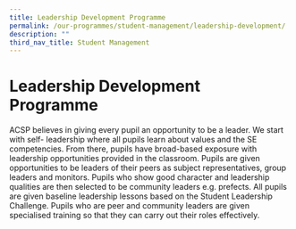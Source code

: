 ```yaml
---
title: Leadership Development Programme
permalink: /our-programmes/student-management/leadership-development/
description: ""
third_nav_title: Student Management
---
```

# **Leadership Development Programme**

ACSP believes in giving every pupil an opportunity to be a leader. We start with self- leadership where all pupils learn about values and the SE competencies. From there, pupils have broad-based exposure with leadership opportunities provided in the classroom. Pupils are given opportunities to be leaders of their peers as subject representatives, group leaders and monitors. Pupils who show good character and leadership qualities are then selected to be community leaders e.g. prefects. All pupils are given baseline leadership lessons based on the Student Leadership Challenge. Pupils who are peer and community leaders are given specialised training so that they can carry out their roles effectively.